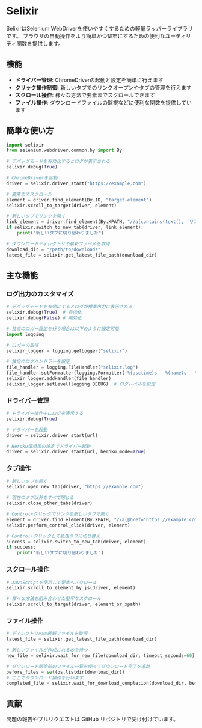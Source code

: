 # Selixir

SelixirはSelenium WebDriverを使いやすくするための軽量ラッパーライブラリです。
ブラウザの自動操作をより簡単かつ堅牢にするための便利なユーティリティ関数を提供します。

## 機能

- **ドライバー管理**: ChromeDriverの起動と設定を簡単に行えます
- **クリック操作制御**: 新しいタブでのリンクオープンやタブの管理を行えます
- **スクロール操作**: 様々な方法で要素までスクロールできます
- **ファイル操作**: ダウンロードファイルの監視などに便利な関数を提供しています


## 簡単な使い方

```python
import selixir
from selenium.webdriver.common.by import By

# デバッグモードを有効化するとログが表示される
selixir.debug(True)

# ChromeDriverを起動
driver = selixir.driver_start("https://example.com")

# 要素までスクロール
element = driver.find_element(By.ID, "target-element")
selixir.scroll_to_target(driver, element)

# 新しいタブでリンクを開く
link_element = driver.find_element(By.XPATH, "//a[contains(text(), 'リンク')]")
if selixir.switch_to_new_tab(driver, link_element):
    print("新しいタブに切り替わりました")

# ダウンロードディレクトリの最新ファイルを取得
download_dir = "/path/to/downloads"
latest_file = selixir.get_latest_file_path(download_dir)
```

## 主な機能

### ログ出力のカスタマイズ

```python
# デバッグモードを有効にするとログが標準出力に表示される
selixir.debug(True)  # 有効化
selixir.debug(False) # 無効化

# 独自のロガー設定を行う場合は以下のように設定可能
import logging

# ロガーの取得
selixir_logger = logging.getLogger("selixir")

# 独自のログハンドラーを設定
file_handler = logging.FileHandler("selixir.log")
file_handler.setFormatter(logging.Formatter('%(asctime)s - %(name)s - %(levelname)s - %(message)s'))
selixir_logger.addHandler(file_handler)
selixir_logger.setLevel(logging.DEBUG)  # ログレベルを設定
```

### ドライバー管理

```python
# ドライバー操作中にログを表示する
selixir.debug(True)

# ドライバーを起動
driver = selixir.driver_start(url)

# Heroku環境用の設定でドライバー起動
driver = selixir.driver_start(url, heroku_mode=True)
```

### タブ操作

```python
# 新しいタブを開く
selixir.open_new_tab(driver, "https://example.com")

# 現在のタブ以外をすべて閉じる
selixir.close_other_tabs(driver)

# Control+クリックでリンクを新しいタブで開く
element = driver.find_element(By.XPATH, "//a[@href='https://example.com']")
selixir.perform_control_click(driver, element)

# Control+クリックして新規タブに切り替え
success = selixir.switch_to_new_tab(driver, element)
if success:
    print('新しいタブに切り替わりました')
```

### スクロール操作

```python
# JavaScriptを使用して要素へスクロール
selixir.scroll_to_element_by_js(driver, element)

# 様々な方法を組み合わせた堅牢なスクロール
selixir.scroll_to_target(driver, element_or_xpath)
```

### ファイル操作

```python
# ディレクトリ内の最新ファイルを取得
latest_file = selixir.get_latest_file_path(download_dir)

# 新しいファイルが作成されるのを待つ
new_file = selixir.wait_for_new_file(download_dir, timeout_seconds=60)

# ダウンロード開始前のファイル一覧を使ってダウンロード完了を追跡
before_files = set(os.listdir(download_dir))
# ここでダウンロード操作を行います...
completed_file = selixir.wait_for_download_completion(download_dir, before_files, timeout=60)
```

## 貢献

問題の報告やプルリクエストは GitHub リポジトリで受け付けています。
